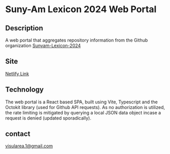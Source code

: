 # Suny-Am Lexicon 2024 Web Portal

## Description

A web portal that aggregates repository information from the Github organization [Sunyam-Lexicon-2024](https://github.com/sunyam-lexicon-2024)

## Site
[Netlify Link](https://sunyam-lexicon-2024.netlify.app/)

## Technology

The web portal is a React based SPA, built using Vite, Typescript and the Octokit library (used for Github API requests). As no authorization is utilized, the rate limiting is mitigated by querying a local JSON data object incase a request is denied (updated sporadically).

## contact

[visularea.1@gmail.com](mailto:visualarea.1@gmail.com)
